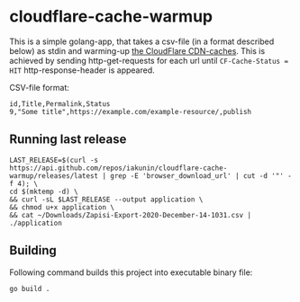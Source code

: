 # cloudflare-cache-warmup
This is a simple golang-app, that takes a csv-file (in a format described below) as stdin and warming-up 
[the CloudFlare CDN-caches](https://www.cloudflare.com/learning/cdn/what-is-caching/). 
This is achieved by sending http-get-requests for each url until 
`CF-Cache-Status = HIT` http-response-header is appeared.

CSV-file format:
```text
id,Title,Permalink,Status
9,"Some title",https://example.com/example-resource/,publish
```


## Running last release
```shell
LAST_RELEASE=$(curl -s https://api.github.com/repos/iakunin/cloudflare-cache-warmup/releases/latest | grep -E 'browser_download_url' | cut -d '"' -f 4); \
cd $(mktemp -d) \
&& curl -sL $LAST_RELEASE --output application \
&& chmod u+x application \
&& cat ~/Downloads/Zapisi-Export-2020-December-14-1031.csv | ./application
```

## Building

Following command builds this project into executable binary file:
```shell
go build .
```
